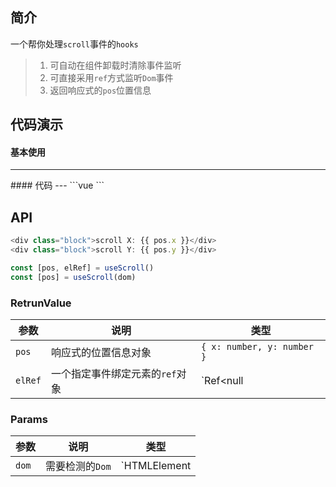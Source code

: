 ## 简介
一个帮你处理`scroll`事件的`hooks`
> 1. 可自动在组件卸载时清除事件监听  
> 2. 可直接采用`ref`方式监听`Dom`事件
> 3. 返回响应式的`pos`位置信息

## 代码演示
#### 基本使用  
---
<use-scroll />
#### 代码  
---
```vue
<template>
  <div>
    <div class="block">document scroll X: {{ pos.x }}</div>
    <div class="block">document scroll Y: {{ pos.y }}</div>
  </div>
</template>
<script>
import { useScroll } from '@xuguo/vue-hooks'
export default {
  name: 'use-scroll',
  setup() {
    const num = ref(0)
    const [pos] = useScroll()
    return {
      pos,
      elRef,
    }
  },
}
</script>
```


## API  
```ts
<div class="block">scroll X: {{ pos.x }}</div>
<div class="block">scroll Y: {{ pos.y }}</div>

const [pos, elRef] = useScroll()
const [pos] = useScroll(dom)
```

### RetrunValue
| 参数 | 说明 | 类型 |
| --- | --- | --- |
| `pos` | 响应式的位置信息对象 | `{ x: number, y: number }` |
| `elRef` | 一个指定事件绑定元素的`ref`对象 | `Ref<null | HTMLElement>` |

### Params
| 参数 | 说明 | 类型 |
| --- | --- | --- |
| `dom` | 需要检测的`Dom` | `HTMLElement | (() => HTMLElement)` |
